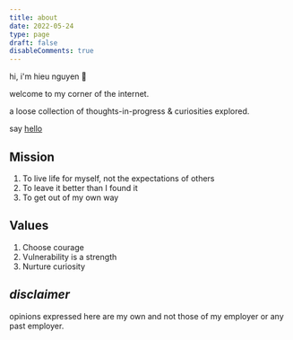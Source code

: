 ```yaml
---
title: about
date: 2022-05-24
type: page
draft: false
disableComments: true
---
```


hi, i'm hieu nguyen 🌻 

welcome to my corner of the internet. 

a loose collection of thoughts-in-progress & curiosities explored.

say [hello](mailto:hieu6n@gmail.com)

## Mission
1. To live life for myself, not the expectations of others
2. To leave it better than I found it
3. To get out of my own way
    
## Values
1. Choose courage
2. Vulnerability is a strength
3. Nurture curiosity

## *disclaimer*
opinions expressed here are my own and not those of my employer or any past employer.
